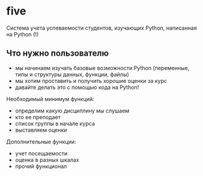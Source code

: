 # five
Система учета успеваемости студентов, изучающих Python, написанная на Python (!)

## Что нужно пользователю

- мы начинаем изучать базовые возможности Python (переменные, типы и структуры данных, функции, файлы)
- мы хотим проставить и получить хорошие оценки за курс
- давайте делать это с помощью кода на Python!

Необходимый минимум функций:

- определим какую дисциплину мы слушаем 
- кто ее преподает
- список группы в начале курса
- выставляем оценки

Дополнительные функции:

- учет посещаемости
- оценка в разных шкалах
- прочий функционал
